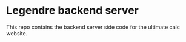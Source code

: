 # Legendre backend server

This repo contains the backend server side code for the ultimate calc website. 
